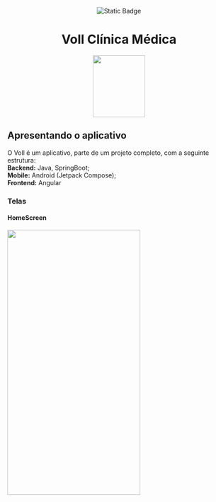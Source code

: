 <div align="center">

![Static Badge](https://img.shields.io/badge/Status-Projeto%20em%20constru%C3%A7%C3%A3o-%23F8BA00)

# Voll Clínica Médica

<img src="https://github.com/user-attachments/assets/117f796f-9d23-4aed-a7e8-59ec94cc9cae" width="118" height="140"/>

</div>

## Apresentando o aplicativo
<p>
  O Voll é um aplicativo,  parte de um projeto completo, com a seguinte estrutura:<br>
  <strong>Backend:</strong> Java, SpringBoot;<br>
  <strong>Mobile:</strong> Android (Jetpack Compose);<br>
  <strong>Frontend:</strong> Angular<br>
</p>

### Telas

#### HomeScreen

<img src="https://github.com/user-attachments/assets/983dbf9e-eb1b-4fc9-bd60-a968a9782e05" width="300" height="600"/>


